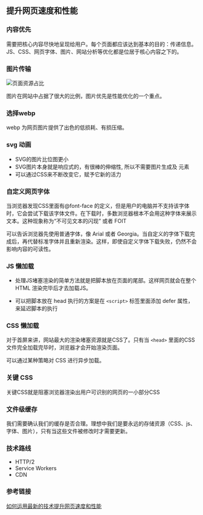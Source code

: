 ## 提升网页速度和性能

### 内容优先

需要把核心内容尽快地呈现给用户。每个页面都应该达到基本的目的：传递信息。JS、CSS、网页字体、图片、网站分析等优化都是位居于核心内容之下的。

### 图片传输

![页面资源占比](http://ww3.sinaimg.cn/large/9c29ca1cgw1f6p22omugaj20jg0b4jrk.jpg)

图片在网站中占据了很大的比例，图片优先是性能优化的一个重点。

### 选择webp

webp 为网页图片提供了出色的低损耗、有损压缩。

### svg 动画

* SVG的图片比位图更小
* SVG图片本身就是响应式的，有很棒的伸缩性, 所以不需要图片生成及 <picture> 元素
* 可以通过CSS来不断改变它，赋予它新的活力

### 自定义网页字体

当浏览器发现CSS里面有@font-face 的定义，但是用户的电脑并不支持该字体时，它会尝试下载该字体文件。在下载时，多数浏览器根本不会用这种字体来展示文本。这种现象称为“不可见文本的闪现” 或者 FOIT

可以告诉浏览器先使用普通字体，像 Arial 或者 Georgia。当自定义的字体下载完成后，再代替标准字体并且重新渲染。这样，即使自定义字体下载失败，仍然不会影响内容的可读性。

### JS 懒加载

* 处理JS堵塞渲染的简单方法就是把脚本放在页面的尾部。这样网页就会在整个HTML 渲染完毕后才去加载JS。

* 可以把脚本放在 head 执行的方案是在 ``` <script> ``` 标签里面添加 defer 属性，来延迟脚本的执行

### CSS 懒加载

对于首屏来讲，网站最大的渲染堵塞资源就是CSS了。只有当 ``` <head> ``` 里面的CSS文件完全加载完毕时，浏览器才会开始渲染页面。

可以通过某种策略对 CSS 进行异步加载。

### 关键 CSS

关键CSS就是阻塞浏览器渲染出用户可识别的网页的一小部分CSS

### 文件级缓存

我们需要确认我们的缓存是否合理。理想中我们是要永远的存储资源（CSS、js、 字体、图片），只有当这些文件被修改时才需要更新。

###  技术路线

* HTTP/2
* Service Workers
* CDN 

### 参考链接

[如何运用最新的技术提升网页速度和性能](http://www.zcfy.cc/article/1030)